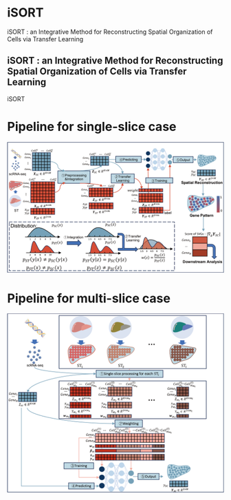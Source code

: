 # iSORT
iSORT : an Integrative Method for Reconstructing Spatial Organization of Cells via Transfer Learning

## iSORT : an Integrative Method for Reconstructing Spatial Organization of Cells via Transfer Learning
iSORT 

# Pipeline for single-slice case

![avatar](pipeline/pipeline_single_slice.png)

# Pipeline for multi-slice case
![avatar](pipeline/pipeline_multi_slice.png)

